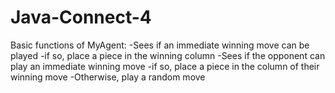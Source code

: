 # Java-Connect-4
Basic functions of MyAgent:
-Sees if an immediate winning move can be played
  -if so, place a piece in the winning column
-Sees if the opponent can play an immediate winning move
  -if so, place a piece in the column of their winning move
-Otherwise, play a random move
